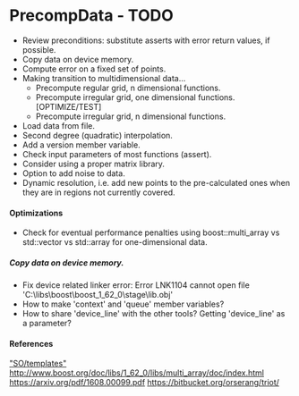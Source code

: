 # PrecompData - TODO


- Review preconditions: substitute asserts with error return values, if possible.
- Copy data on device memory.
- Compute error on a fixed set of points.
- Making transition to multidimensional data...
    - Precompute regular grid, n dimensional functions.
	- Precompute irregular grid, one dimensional functions. [OPTIMIZE/TEST]
	- Precompute irregular grid, n dimensional functions.
- Load data from file.
- Second degree (quadratic) interpolation.
- Add a version member variable.
- Check input parameters of most functions (assert).
- Consider using a proper matrix library.
- Option to add noise to data.
- Dynamic resolution, i.e. add new points to the pre-calculated ones when they are in regions not currently covered.


#### Optimizations

- Check for eventual performance penalties using boost::multi_array vs std::vector vs std::array for one-dimensional data.


##### Copy data on device memory.

- Fix device related linker error: Error	LNK1104	cannot open file 'C:\libs\boost\boost_1_62_0\stage\lib\.obj'
- How to make 'context' and 'queue' member variables?
- How to share 'device_line' with the other tools? Getting 'device_line' as a parameter?


#### References

["SO/templates"](http://stackoverflow.com/questions/610245/where-and-why-do-i-have-to-put-the-template-and-typename-keywords)
http://www.boost.org/doc/libs/1_62_0/libs/multi_array/doc/index.html
https://arxiv.org/pdf/1608.00099.pdf
https://bitbucket.org/orserang/triot/
